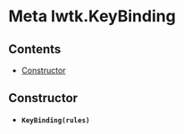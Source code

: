 # Meta lwtk.KeyBinding


## Contents

   * [Constructor](#constructor)


## Constructor
   * <span id=".new">**`KeyBinding(rules)`**</span>


